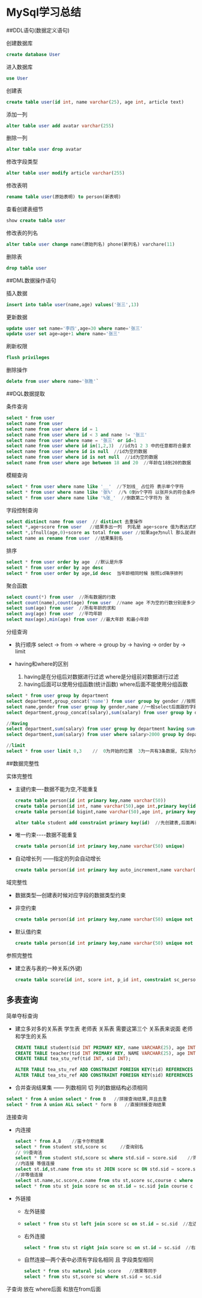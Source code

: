 # MySql学习总结



##DDL语句(数据定义语句)

创建数据库

```sql
create database User
```

进入数据库

```sql
use User
```

创建表

```Sql
create table user(id int, name varchar(25), age int, article text) 
```

添加一列

```sql
alter table user add avatar varchar(255)
```

删除一列

```sql
alter table user drop avatar
```

修改字段类型

```sql
alter table user modify article varchar(255) 
```

修改表明

```sql
rename table user(原始表明) to person(新表明)
```

查看创建表细节

```sql
show create table user
```

修改表的列名

```sql
alter table user change name(原始列名) phone(新列名) varchare(11)
```

删除表

```sql
drop table user
```



##DML数据操作语句

插入数据

```sql
insert into table user(name,age) values('张三',13)
```

更新数据

```sql
update user set name='李四',age=30 where name='张三'
update user set age=age+1 where name='张三'
```

刷新权限

````sql
flush privileges
````

删除操作

```sql
delete from user where name='张胜'`
```

 

##DQL数据提取

条件查询

```sql
select * from user
select name from user
select name from user where id = 1
select name from user where id < 3 and name != '张三'
select name from user where name = '张三' or id=1
select name from user where id in(1,2,3)  //id为1 2 3 中的任意都符合要求
select name from user where id is null  //id为空的数据
select name from user where id is not null  //id为空的数据
select name from user where age between 18 and 20  //年龄在18到20的数据
```

模糊查询

```sql
select * from user where name like '__'  //下划线_ 占位符 表示单个字符
select * from user where name like '张%'  //% 0到n个字符 以张开头的符合条件
select * from user where name like '%张_'  //倒数第二个字符为 张
```

字段控制查询

```sql
select distinct name from user  // distinct 去重操作
select *,age+score from user   //结果多出一列  列名是 age+score 值为表达式的值  注意两个值都必须是数值类型
select *,ifnull(age,0)+score as total from user //如果age为null 那么就讲结果变为0  将增加的结果字段 命名为total
select name as rename from user  //结果集别名
```

排序

```sql
select * from user order by age  //默认是升序
select * from user order by age desc
select * from user order by age,id desc  当年龄相同时候 按照id降序排列
```

聚合函数

```sql
select count(*) from user  //所有数据的行数
select count(name),count(age) from user  //name age 不为空的行数分别是多少
select sum(age) from user  //所有年龄的求和
select avg(age) from user  //平均年龄
select max(age),min(age) from user //最大年龄 和最小年龄
```

分组查询

- 执行顺序  select -> from -> where -> group by -> having -> order by -> limit

- having和where的区别
  1. having是在分组后对数据进行过滤  where是分组前对数据进行过滤
  2. having后面可以使用分组函数(统计函数)  where后面不能使用分组函数

```sql
select * from user group by department
select department,group_concat('name') from user group by gender //按照部分分类,且查询出每个分类的名字集合
select name,gender from user group by gender,name //一般select后面跟的字段, group by后面也会跟这个字段
select department,group_concat(salary),sum(salary) from user group by department //先按照部门分组,求和每一分组的所有薪资

//Having
select department,sum(salary) from user group by department having sum(salary) >= 9000 //查询工资总和大于9000的部门名称      主要用于先分组以后处理的动作使用 having
select department,sum(salary) from user where salary>2000 group by department having sum(salary)>6000 order by sum(salary) desc   //查询工资大于2000,工资总和大于6000的部门名称以及工资和 并且按照工资总和降序排列

//limit
select * from user limit 0,3    //  0为开始的位置  3为一共有3条数据, 实际为分页查询

```



##数据完整性

实体完整性

- 主键约束—-数据不能为空,不能重复

  ```sql
  create table person(id int primary key,name varchar(50))
  create table person(id int, name varchar(50),age int,primary key(id))
  create table person(id bigint,name varchar(50),age int, primary key(id,name))//联合主键 id 和name 组合起来成为主键
  
  alter table student add constraint primary key(id)  //先创建表,后面再设置主键
  ```

- 唯一约束----数据不能重复

  ```sql
  create table person(id int primary key,name varchar(50) unique)     //unique为不能重复
  ```

- 自动增长列 ——指定的列会自动增长

  ```sql
  create table person(id int primary key auto_increment,name varchar(50) unique)  //auto_increment 自动增长
  ```

域完整性

- 数据类型—创建表时候对应字段的数据类型约束

- 非空约束

  ```sql
  create table person(id int primary key,name varchar(50) unique not null)  //非空
  ```

- 默认值约束

  ```sql
  create table person(id int primary key,name varchar(50) unique not null, gender char(1) default '男')  //默认值 default
  ```

参照完整性

- 建立表与表的一种关系(外键)

  ```sql
  create table score(id int, score int, p_id int, constraint sc_person foreign key(p_id) refrences person(id) ) //sc_person 为约束的名称(可以省略不写) score表中的p_id依赖于 person中的id
  ```



## 多表查询

简单夺标查询

- 建立多对多的关系表    学生表  老师表  关系表   需要这第三个 关系表来说面 老师和学生的关系

  ```sql
  CREATE TABLE student(sid INT PRIMARY KEY, name VARCHAR(25), age INT);
  CREATE TABLE teacher(tid INT PRIMARY KEY, NAME VARCHAR(25), age INT);
  CREATE TABLE tea_stu_ref(tid INT, sid INT);
  
  ALTER TABLE tea_stu_ref ADD CONSTRAINT FOREIGN KEY(tid) REFERENCES teacher(tid);
  ALTER TABLE tea_stu_ref ADD CONSTRAINT FOREIGN KEY(sid) REFERENCES student(sid);
  ```

-  合并查询结果集 —— 列数相同 切 列的数据结构必须相同

  ```sql
  select * from A union select * from B   //拼接查询结果,并且去重
  select * from A union ALL select * form B   //直接拼接查询结果
  ```

连接查询

- 内连接

  ```sql
  select * from A,B    //笛卡尔积结果
  select * from student std,score sc     //查询别名
  // 99查询法
  select * from student std,score sc where std.sid = score.sid    //筛选两个表的关系
  //内连接 等值连接
  select st.id,st.name from stu st JOIN score sc ON std.sid = score.sid where sc.score>60 and st.gender='男'
  //非等值连接
  select st.name,sc.score,c.name from stu st,score sc,course c where st.id = sc.sid and sc.cid = c.cid
  select * from stu st join score sc on st.id = sc.sid join course c on sc.cid = c.id
  ```

- 外链接

  - 左外链接

  - ```sql
    select * from stu st left join score sc on st.id = sc.sid  //左边的表全部数据,右边的满足条件才出来
    ```

  - 右外连接

    ```sql
    select * from stu st right join score sc on st.id = sc.sid  //右边的表全部数据,左边的满足条件才出来
    ```

  - 自然连接—两个表中必须有字段名相同 且 字段类型相同

    ```sql
    select * from stu natural join score   //效果等同于
    select * from stu st,score sc where st.sid = sc.sid
    ```

子查询  放在 where后面 和放在from后面

```

```


